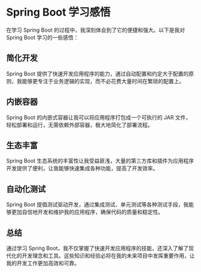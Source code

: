 # Spring Boot 学习感悟
在学习 Spring Boot 的过程中，我深刻体会到了它的便捷和强大。以下是我对 Spring Boot 学习的一些感悟：
## 简化开发
Spring Boot 提供了快速开发应用程序的能力，通过自动配置和约定大于配置的原则，我能够更专注于业务逻辑的实现，而不必花费大量时间在繁琐的配置上。
## 内嵌容器
Spring Boot 的内嵌式容器让我可以将应用程序打包成一个可执行的 JAR 文件，轻松部署和运行，无需依赖外部容器，极大地简化了部署流程。
## 生态丰富
Spring Boot 生态系统的丰富性让我受益匪浅，大量的第三方库和插件为应用程序开发提供了便利，让我能够快速集成各种功能，提高了开发效率。
## 自动化测试
Spring Boot 提倡测试驱动开发，通过集成测试、单元测试等各种测试手段，我能够更加自信地开发和维护我的应用程序，确保代码的质量和稳定性。
## 总结
通过学习 Spring Boot，我不仅掌握了快速开发应用程序的技能，还深入了解了现代化的开发理念和工具。这些知识和经验必将在我的未来项目中发挥重要作用，让我的开发工作更加高效和可靠。